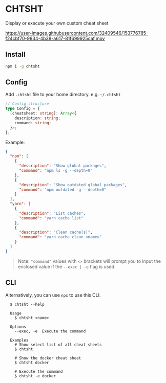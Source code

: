 # CHTSHT

Display or execute your own custom cheat sheet

https://user-images.githubusercontent.com/32409546/153776785-f24cbf70-9834-4b38-a617-81f699925caf.mov

## Install

```sh
npm i -g chtsht
```

## Config

Add `.chtsht` file to your home directory. e.g. `~/.chtsht`

```ts
// Config structure
type Config = {
  [cheatsheet: string]: Array<{
    description: string;
    command: string;
  }>;
};
```

Example:

```json
{
  "npm": [
    {
      "description": "Show global packages",
      "command": "npm ls -g --depth=0"
    },
    {
      "description": "Show outdated global packages",
      "command": "npm outdated -g --depth=0"
    }
  ],
  "yarn": [
    {
      "description": "List caches",
      "command": "yarn cache list"
    },
    {
      "description": "Clean cache(s)",
      "command": "yarn cache clean <name>"
    }
  ]
}
```

> Note: `"command"` values with `<>` brackets will prompt you to input the enclosed value if the `--exec | -e` flag is used.

## CLI

Alternatively, you can use `npx` to use this CLI.

```
  $ chtsht --help

  Usage
    $ chtsht <name>

  Options
    --exec, -e  Execute the command

  Examples
    # Show select list of all cheat sheets
    $ chtsht

    # Show the docker cheat sheet
    $ chtsht docker

    # Execute the command
    $ chtsht -e docker
```
